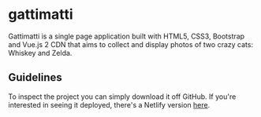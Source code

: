 # gattimatti
Gattimatti is a single page application built with HTML5, CSS3, Bootstrap and Vue.js 2 CDN that aims to collect and display photos of two crazy cats: Whiskey and Zelda.

## Guidelines
To inspect the project you can simply download it off GitHub. If you're interested in seeing it deployed, there's a Netlify version [here](https://gattimatti.netlify.app).
